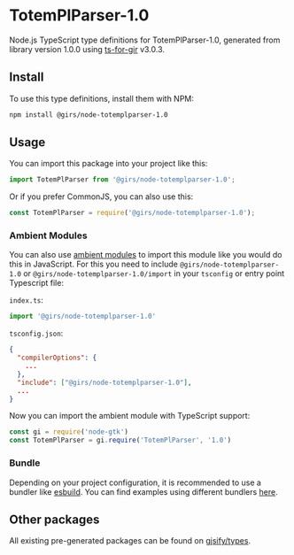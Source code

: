 
# TotemPlParser-1.0

Node.js TypeScript type definitions for TotemPlParser-1.0, generated from library version 1.0.0 using [ts-for-gir](https://github.com/gjsify/ts-for-gir) v3.0.3.


## Install

To use this type definitions, install them with NPM:
```bash
npm install @girs/node-totemplparser-1.0
```

## Usage

You can import this package into your project like this:
```ts
import TotemPlParser from '@girs/node-totemplparser-1.0';
```

Or if you prefer CommonJS, you can also use this:
```ts
const TotemPlParser = require('@girs/node-totemplparser-1.0');
```

### Ambient Modules

You can also use [ambient modules](https://github.com/gjsify/ts-for-gir/tree/main/packages/cli#ambient-modules) to import this module like you would do this in JavaScript.
For this you need to include `@girs/node-totemplparser-1.0` or `@girs/node-totemplparser-1.0/import` in your `tsconfig` or entry point Typescript file:

`index.ts`:
```ts
import '@girs/node-totemplparser-1.0'
```

`tsconfig.json`:
```json
{
  "compilerOptions": {
    ...
  },
  "include": ["@girs/node-totemplparser-1.0"],
  ...
}
```

Now you can import the ambient module with TypeScript support: 

```ts
const gi = require('node-gtk')
const TotemPlParser = gi.require('TotemPlParser', '1.0')
```


### Bundle

Depending on your project configuration, it is recommended to use a bundler like [esbuild](https://esbuild.github.io/). You can find examples using different bundlers [here](https://github.com/gjsify/ts-for-gir/tree/main/examples).

## Other packages

All existing pre-generated packages can be found on [gjsify/types](https://github.com/gjsify/types).


